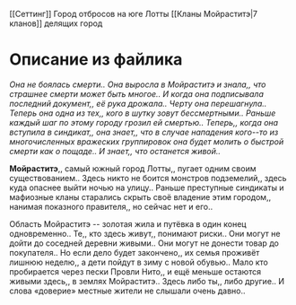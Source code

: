[[Сеттинг]]
Город отбросов на юге Лотты
[[Кланы Мойраститэ|7 кланов]] делящих город
# Описание из файлика
*Она не боялась смерти.. Она выросла в Мойраститэ и знала,, что страшнее смерти может быть многое.. И когда она подписывала последний документ,, её рука дрожала.. Черту она перешагнула.. Теперь она одна из тех,, кого  в шутку зовут бессмертными.. Раньше каждый шаг по этому городу грозил ей смертью.. Теперь,, когда она вступила в синдикат,, она знает,, что в случае нападения кого--то из многочисленных вражеских группировок она будет молить о быстрой смерти как о пощаде.. И знает,, что останется живой..*

**Мойраститэ**,, самый южный город Лотты,, пугает одним своим существованием.. Здесь никто не боится монстров подземелий,, здесь куда опаснее выйти ночью на улицу.. Раньше преступные синдикаты и мафиозные кланы старались скрыть своё владение этим городом,, нанимая показного правителя,, но сейчас нет и его..

Область Мойраститэ -- золотая жила и путёвка в один конец одновременно.. Те,, кто здесь живут,, понимают риски.. Они могут не дойти до соседней деревни живыми.. Они могут не донести товар до покупателя.. Но если дело будет закончено,, их семья проживёт лишнюю неделю,, а дети пойдут в зиму с новой обувью.. Мало кто пробирается через пески Провли Нито,, и ещё меньше остаются живыми здесь,, в землях Мойраститэ.. Здесь либо ты,, либо другие.. И слова «доверие» местные жители не слышали очень давно..

